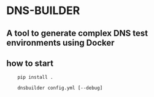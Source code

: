 # DNS-BUILDER
## A tool to generate complex DNS test environments using Docker

## how to start
```shell
    pip install .
```

```shell
    dnsbuilder config.yml [--debug]
```